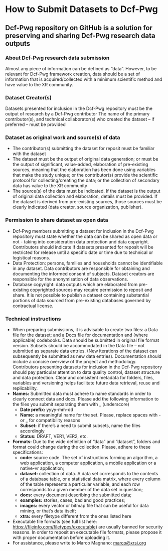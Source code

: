 # How to Submit Datasets to Dcf-Pwg
## Dcf-Pwg repository on GitHub is a solution for preserving and sharing Dcf-Pwg research data outputs


### About Dcf-Pwg research data submission
Almost any piece of information can be defined as “data”. However, to be relevant for Dcf-Pwg framework creation, data should be a set of information that is acquired/collected with a minimum scientific method and have value to the XR community.

### Dataset Creator(s)
Datasets presented for inclusion in the Dcf-Pwg repository must be the output of research by a Dcf-Pwg contributor
The name of the primary contributor(s), and technical collaborator(s) who created the dataset – if preferred – must be provided

### Dataset as original work and source(s) of data
- The contributor(s) submitting the dataset for reposit must be familiar with the dataset
- The dataset must be the output of original data generation; or must be the output of significant, value-added, elaboration of pre-existing sources, meaning that the elaboration has been done using variables that make the study unique; or the contributor(s) provide the scientific protocol for collecting/creating the data; or the collection of secondary data has value to the XR community
- The source(s) of the data must be indicated. If the dataset is the output of original data collection and elaboration, details must be provided. If the dataset is derived from pre-existing sources, those sources must be clearly indicated (data creator, source organization, publisher).

### Permission to share dataset as open data
- Dcf-Pwg members submitting a dataset for inclusion in the Dcf-Pwg repository must state whether the data can be shared as open data or not - taking into consideration data protection and data copyright. Contributors should indicate if datasets presented for reposit will be restricted for release until a specific date or time due to technical or logistical reasons.
- Data Protection: persons, families and households cannot be identifiable in any dataset. Data contributors are responsible for obtaining and documenting the informed consent of subjects. Dataset creators are responsible for the anonymisation of data observations.
- Database copyright: data outputs which are elaborated from pre-existing copyrighted sources may require permission to reposit and share. It is not possible to publish a dataset containing substantial portions of data sourced from pre-existing databases governed by contractual license.

### Technical instructions
- When preparing submissions, it is advisable to create two files: a Data file for the dataset; and a Docs file for documentation and (where applicable) codebooks. Data should be submitted in original file format version. Subsets should be accommodated in the Data file – not submitted as separate data entries. (New iterations of the dataset can subsequently be submitted as new data entries). Documentation should include a concise overview of the project and methodology. Contributors presenting datasets for inclusion in the Dcf-Pwg repository should pay particular attention to data quality control, dataset structure and data protection. Clear and consistent metadata for folders, files, variables and versioning helps facilitate future data retrieval, reuse and replicability.
- **Names:** Submitted data must adhere to name standards in order to clearly connect data and docs. Please add the following information to the files you submit separating them with _ (underscore)
  - **Date prefix:** yyyy-mm-dd
  - **Name:** a meaningful name for the set. Please, replace spaces with - or _ for compatibility reasons
  - **Subset:** if there’s a need to submit subsets, name the files accordingly
  - **Status:** DRAFT, VER1, VER2, etc.
- **Formats:** Due to the wide definition of “data” and “dataset”, folders and format could change during the collection. Please, adhere to these specifications:
  - **code:** source code. The set of instructions forming an algorithm, a web application, a computer application, a mobile application or a native-vr application;
  - **dataset:** collection of data. A data set corresponds to the contents of a database table, or a statistical data matrix, where every column of the table represents a particular variable, and each row corresponds to a given member of the data set in question;
  - **docs:** every document describing the submitted data;
  - **examples:** stories, cases, bad and good practices;
  - **images:** every vector or bitmap file that can be useful for data mining, or that’s data itself;
  - **xtra:** every filetype different from the ones listed here
- Executable file formats (see full list here: https://fileinfo.com/filetypes/executable) are usually banned for security reasons. In order to reposit an executable file formats, please propose it with proper documentation before uploading it.
- For assistance, please write to Marco Magnano: marco@xrsi.org
